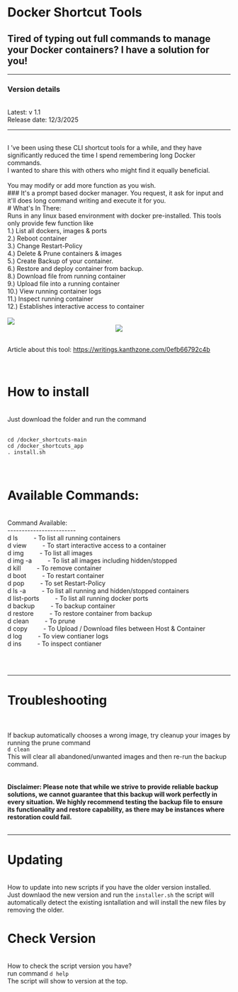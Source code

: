 # Docker Shortcut Tools
## Tired of typing out full commands to manage your Docker containers? I have a solution for you!

___

### Version details

<br>
Latest: v 1.1<br>
Release date: 12/3/2025
</br>

___

</br>
I ’ve been using these CLI shortcut tools for a while, and they have significantly reduced the time I spend remembering long Docker commands.<br>
I wanted to share this with others who might find it equally beneficial.
</br>
</br>
You may modify or add more function as you wish.
<br>
### It's a prompt based docker manager. You request, it ask for input and it'll does long command writing and execute it for you.
</br>
# What's In There:
<br>
Runs in any linux based environment with docker pre-installed. This tools only provide few function like<br>
1.) List all dockers, images & ports <br>
2.) Reboot container<br>
3.) Change Restart-Policy<br>
4.) Delete & Prune containers & images<br>
5.) Create Backup of your container.<br>
6.) Restore and deploy container from backup.<br>
8.) Download file from running container</br>
9.) Upload file into a running container</br>
10.) View running container logs </br>
11.) Inspect running container </br>
12.) Establishes interactive access to container </br>
</br>
<img src="https://miro.medium.com/v2/resize:fit:1100/format:webp/1*fHteXZTIJOE695F1Fr4mXw.png" />



<center>
<!-- <img src="https://public.kanthzone.com/images/docker_sh_howitworks.png" /> -->
<img src="https://miro.medium.com/v2/resize:fit:4800/format:webp/1*bVjf3739lEJmwyFw04cICg.png" />
  </center>

</br>

Article about this tool: https://writings.kanthzone.com/0efb66792c4b

</br>

# How to install
</br>
Just download the folder and run the command<br></br>
<code>
cd /docker_shortcuts-main
cd /docker_shortcuts_app
. install.sh
</code></br>
</br>


# Available Commands:
</br>
Command Available:</br>
------------------------</br>
d ls           &emsp;&emsp;  - To list all running containers</br>
d view         &emsp;&emsp; - To start interactive access to a container</br>
d img          &emsp;&emsp; - To list all images</br>
d img -a       &emsp;&emsp; - To list all images including hidden/stopped</br>
d kill         &emsp;&emsp; - To remove container</br>
d boot         &emsp;&emsp; - To restart container</br>
d pop          &emsp;&emsp; - To set Restart-Policy</br>
d ls -a        &emsp;&emsp; - To list all running and hidden/stopped containers</br>
d list-ports   &emsp;&emsp; - To list all running docker ports</br>
d backup       &emsp;&emsp; - To backup container</br>
d restore      &emsp;&emsp; - To restore container from backup</br>
d clean        &emsp;&emsp; - To prune</br>
d copy         &emsp;&emsp; - To Upload / Download files between Host & Container</br>
d log         &emsp;&emsp; - To view contianer logs</br>
d ins         &emsp;&emsp; - To inspect contianer </br>


</br></br>
___
# Troubleshooting
</br>
</br>
If backup automatically chooses a wrong image, try cleanup your images by running the prune command<br>
<code>d clean</code>
</br>
This will clear all abandoned/unwanted images and then re-run the backup command.
</br>
</br>
</br>
<b> Disclaimer: Please note that while we strive to provide reliable backup solutions, we cannot guarantee that this backup will work perfectly in every situation. We highly recommend testing the backup file to ensure its functionality and restore capability, as there may be instances where restoration could fail.</b>
</br>

</br>

___

# Updating
</br>
How to update into new scripts if you have the older version installed.
</br> Just downlaod the new version and run the <code>installer.sh</code> the script will automatically detect the existing isntallation and will install the new files by removing the older.

# Check Version
<br> How to check the script version you have?</br>
run command <code>d help</code> </br>
The script will show to version at the top.



